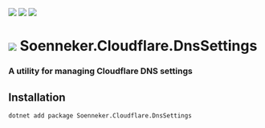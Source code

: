 ﻿[![](https://img.shields.io/nuget/v/soenneker.cloudflare.dnssettings.svg?style=for-the-badge)](https://www.nuget.org/packages/soenneker.cloudflare.dnssettings/)
[![](https://img.shields.io/github/actions/workflow/status/soenneker/soenneker.cloudflare.dnssettings/publish-package.yml?style=for-the-badge)](https://github.com/soenneker/soenneker.cloudflare.dnssettings/actions/workflows/publish-package.yml)
[![](https://img.shields.io/nuget/dt/soenneker.cloudflare.dnssettings.svg?style=for-the-badge)](https://www.nuget.org/packages/soenneker.cloudflare.dnssettings/)

# ![](https://user-images.githubusercontent.com/4441470/224455560-91ed3ee7-f510-4041-a8d2-3fc093025112.png) Soenneker.Cloudflare.DnsSettings
### A utility for managing Cloudflare DNS settings

## Installation

```
dotnet add package Soenneker.Cloudflare.DnsSettings
```
